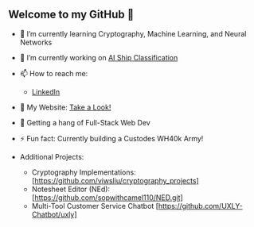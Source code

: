 ## Welcome to my GitHub 👋
- 🌱 I’m currently learning Cryptography, Machine Learning, and Neural Networks
- 🔭 I’m currently working on [AI Ship Classification]() <br>
- 📫 How to reach me: <br>
  - [LinkedIn](https://www.linkedin.com/in/vincent-liu003/)
- 🎨 My Website: [Take a Look!](https://vincent-wei-sheng-liu.com/) <br>
- 💬 Getting a hang of Full-Stack Web Dev
- ⚡ Fun fact: Currently building a Custodes WH40k Army! <br>

- Additional Projects: <br>
  - Cryptography Implementations: [https://github.com/viwsliu/cryptography_projects] <br>
  - Notesheet Editor (NEd): [https://github.com/sopwithcamel110/NED.git] <br>
  - Multi-Tool Customer Service Chatbot [https://github.com/UXLY-Chatbot/uxly] <br>
<!--


- 👯 I’m looking to collaborate on ...
- 🤔 I’m looking for help with ...



-->

